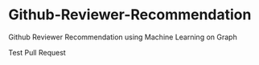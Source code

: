 # Github-Reviewer-Recommendation
Github Reviewer Recommendation using Machine Learning on Graph

Test Pull Request
